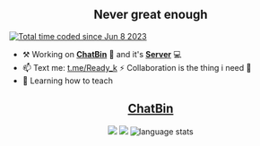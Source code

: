 <!--
[__Open Lecture hall of the Summer Schools (Yandex)__](https://yandex.ru/yaintern/schools/open-lectures)
 -->

<h2 align="center"> Never great enough </h2>

<a href="https://wakatime.com/@readyyyk"><img src="https://wakatime.com/badge/user/cf578893-46db-4f69-ba9f-f13dea678bf9.svg" alt="Total time coded since Jun 8 2023" /></a>

- ⚒️ Working on [__ChatBin__](https://github.com/readyyyk/chatbin) 💬 and it's [__Server__](https://github.com/readyyyk/chatbin-server) 💻
- 📫 Text me: [t.me/Ready_k](https://t.me/Ready_k) ⚡ Collaboration is the thing i need 👯
- 🌱 Learning how to teach

<h2 align="center"> <a href="https://chatbinr.netlify.app/"> ChatBin </a> </h2>

<p align=center>
  <img src="https://github-readme-stats.vercel.app/api/pin/?username=readyyyk&repo=chatbin&theme=dark"> <img src="https://github-readme-stats.vercel.app/api/pin/?username=readyyyk&repo=chatbin-server&theme=dark"> <img src="https://github-readme-stats-git-masterrstaa-rickstaa.vercel.app/api/top-langs/?username=readyyyk&hide=html&langs_count=4&layout=compact&size_weight=1&count_weight=0.4&theme=dracula" alt="language stats">
</p>

